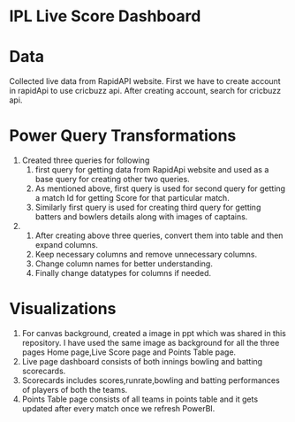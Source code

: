 # IPL Live Score Dashboard 
# Data 
Collected live data from RapidAPI website. First we have to create account in rapidApi to use cricbuzz api. After creating account, search for cricbuzz api.
# Power Query Transformations
1. Created three queries for following
   1. first query for getting data from RapidApi website and used as a base query for creating  other two queries.
   2. As mentioned above, first query is used for second query for getting a match Id for getting  Score for that particular match.
   3. Similarly first query is used for creating third query for getting batters and bowlers details along with images of captains.
2. 1. After creating above three queries, convert them into table and then expand columns.
   2. Keep necessary columns and remove unnecessary columns.
   3. Change column names for better understanding.
   4. Finally change datatypes for columns if needed.

# Visualizations
1. For canvas background, created a image in ppt which was shared in this repository. I have used the same image as background for all the three pages Home page,Live Score page and Points Table page.
2. Live page dashboard consists of both innings bowling and batting scorecards.
3. Scorecards includes scores,runrate,bowling and batting performances of players of both the teams.
4. Points Table page consists of all teams in points table and it gets updated after every match once we refresh PowerBI.
